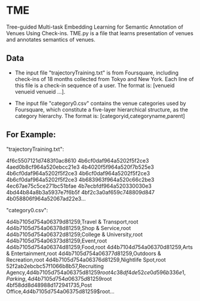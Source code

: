 # TME
Tree-guided Multi-task Embedding Learning for Semantic Annotation of Venues Using Check-ins.
TME.py is a file that learns presentation of venues and annotates semantics of venues.

## Data
* The input file "trajectoryTraining.txt" is from Foursquare, including check-ins of 18 months collected from Tokyo and New York. Each line of this file is a check-in sequence of a user. The format is: [venueid venueid venueid ...].

* The input file "category0.csv" contains the venue categories used by Foursquare, which constitute a five-layer hierarchical structure, as the category hierarchy. The format is: [categoryid,categoryname,parent]

## For Example: 
"trajectoryTraining.txt": 

4f6c5507121d7483f0ac8610 4b6cf0daf964a5202f5f2ce3 4aed0b8cf964a520ebcc21e3 4b4020f5f964a520f7b525e3 4b6cf0daf964a5202f5f2ce3 4b6cf0daf964a5202f5f2ce3 4b6cf0daf964a5202f5f2ce3 4b683963f964a520c66c2be3 4ec67ae75c5ce271bc51bfae 4b7ecbfdf964a520330030e3 4bd44b84a8b3a5937e7f6b5f 4bf2c3a0af659c748809d847 4b058806f964a52067ad22e3...

"category0.csv":

4d4b7105d754a06379d81259,Travel & Transport,root
4d4b7105d754a06378d81259,Shop & Service,root
4d4b7105d754a06372d81259,College & University,root
4d4b7105d754a06373d81259,Event,root
4d4b7105d754a06374d81259,Food,root
4d4b7104d754a06370d81259,Arts & Entertainment,root
4d4b7105d754a06377d81259,Outdoors & Recreation,root
4d4b7105d754a06376d81259,Nightlife Spot,root
52f2ab2ebcbc57f1066b8b57,Recruiting Agency,4d4b7105d754a06375d81259$root
4c38df4de52ce0d596b336e1,Parking,4d4b7105d754a06375d81259$root
4bf58dd8d48988d172941735,Post Office,4d4b7105d754a06375d81259$root...


